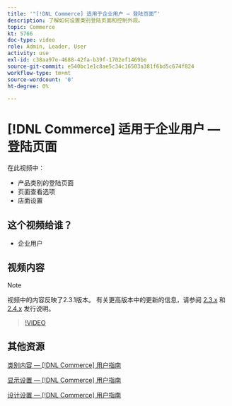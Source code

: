 ```yaml
---
title: '"[!DNL Commerce] 适用于企业用户 — 登陆页面”'
description: 了解如何设置类别登陆页面和控制外观。
topic: Commerce
kt: 5766
doc-type: video
role: Admin, Leader, User
activity: use
exl-id: c38aa97e-4688-42fa-b39f-1702ef1469be
source-git-commit: e540bc1e1c8ae5c34c16503a381f6bd5c674f824
workflow-type: tm+mt
source-wordcount: '0'
ht-degree: 0%

---
```


# [!DNL Commerce] 适用于企业用户 — 登陆页面

在此视频中：

- 产品类别的登陆页面
- 页面查看选项
- 店面设置

## 这个视频给谁？

- 企业用户

## 视频内容

>[!NOTE]
>
>视频中的内容反映了2.3.1版本。 有关更高版本中的更新的信息，请参阅 [ 2.3.x](https://devdocs.magento.com/guides/v2.3/release-notes/bk-release-notes.html) 和 [2.4.x](https://devdocs.magento.com/guides/v2.4/release-notes/bk-release-notes.html) 发行说明。

>[!VIDEO](https://video.tv.adobe.com/v/36388/?quality=12&learn=on)

## 其他资源

[类别内容 —  [!DNL Commerce] 用户指南](https://docs.magento.com/user-guide/catalog/categories-content-settings.html)

[显示设置 —  [!DNL Commerce] 用户指南](https://docs.magento.com/user-guide/catalog/categories-display-settings.html)

[设计设置 —  [!DNL Commerce] 用户指南](https://docs.magento.com/user-guide/catalog/categories-custom-design.html)
